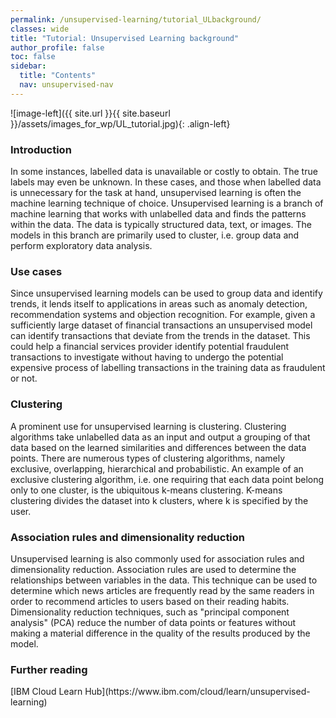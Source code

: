 ```yaml
---
permalink: /unsupervised-learning/tutorial_ULbackground/
classes: wide
title: "Tutorial: Unsupervised Learning background"
author_profile: false
toc: false
sidebar:
  title: "Contents"
  nav: unsupervised-nav
---
```



![image-left]({{ site.url }}{{ site.baseurl }}/assets/images_for_wp/UL_tutorial.jpg){: .align-left}


<h3>Introduction</h3>
In some instances, labelled data is unavailable or costly to obtain.  The true labels may even be unknown.  In these cases, and those when labelled data is unnecessary for the task at hand, unsupervised learning is often the machine learning technique of choice.  Unsupervised learning is a branch of machine learning that works with unlabelled data and finds the patterns within the data.  The data is typically structured data, text, or images.  The models in this branch are primarily used to cluster, i.e. group data and perform exploratory data analysis.

<h3>Use cases</h3>
Since unsupervised learning models can be used to group data and identify trends, it lends itself to applications in areas such as anomaly detection, recommendation systems and objection recognition. For example, given a sufficiently large dataset of financial transactions an unsupervised model can identify transactions that deviate from the trends in the dataset.  This could help a financial services provider identify potential fraudulent transactions to investigate without having to undergo the potential expensive process of labelling transactions in the training data as fraudulent or not. 

<h3>Clustering</h3>
A prominent use for unsupervised learning is clustering.  Clustering algorithms take unlabelled data as an input and output a grouping of that data based on the learned similarities and differences between the data points.  There are numerous types of clustering algorithms, namely exclusive, overlapping, hierarchical and probabilistic.  An example of an exclusive clustering algorithm, i.e. one requiring that each data point belong only to one cluster, is the ubiquitous k-means clustering.  K-means clustering divides the dataset into k clusters, where k is specified by the user. 

<h3>Association rules and dimensionality reduction</h3>
Unsupervised learning is also commonly used for association rules and dimensionality reduction.  Association rules are used to determine the relationships between variables in the data.  This technique can be used to determine which news articles are frequently read by the same readers in order to recommend articles to users based on their reading habits.  Dimensionality reduction techniques, such as "principal component analysis" (PCA) reduce the number of data points or features without making a material difference in the quality of the results produced by the model.

<h3>Further reading</h3>
[IBM Cloud Learn Hub](https://www.ibm.com/cloud/learn/unsupervised-learning)
